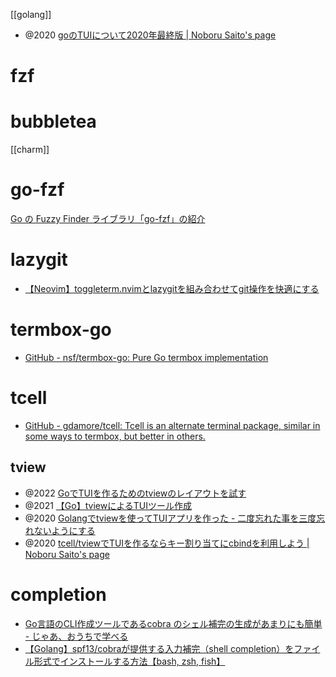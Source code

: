 [[golang]]

- @2020 [goのTUIについて2020年最終版 | Noboru Saito's page](https://noborus.github.io/blog/go_tui2020/)

# fzf

# bubbletea
[[charm]]
# go-fzf
[Go の Fuzzy Finder ライブラリ「go-fzf」の紹介](https://zenn.dev/kou_pg_0131/articles/go-fzf-introduction)


# lazygit
- [【Neovim】toggleterm.nvimとlazygitを組み合わせてgit操作を快適にする](https://zenn.dev/koga1020/articles/524e4c8c80db24)

# termbox-go
- [GitHub - nsf/termbox-go: Pure Go termbox implementation](https://github.com/nsf/termbox-go)

# tcell
- [GitHub - gdamore/tcell: Tcell is an alternate terminal package, similar in some ways to termbox, but better in others.](https://github.com/gdamore/tcell)

## tview
- @2022 [GoでTUIを作るためのtviewのレイアウトを試す](https://zenn.dev/katsushun89/articles/1e7f2f75c6e44a)
- @2021 [【Go】tviewによるTUIツール作成](https://zenn.dev/minefuto/articles/cafc02dd63f65d)
- @2020 [Golangでtviewを使ってTUIアプリを作った - 二度忘れた事を三度忘れないようにする](https://knhk.hatenablog.com/entry/2020/05/22/170000)
- @2020 [tcell/tviewでTUIを作るならキー割り当てにcbindを利用しよう | Noboru Saito's page](https://noborus.github.io/blog/cbind/)



# completion
- [Go言語のCLI作成ツールであるcobra のシェル補完の生成があまりにも簡単 - じゃあ、おうちで学べる](https://syu-m-5151.hatenablog.com/entry/2021/07/05/103447)
- [【Golang】spf13/cobraが提供する入力補完（shell completion）をファイル形式でインストールする方法【bash, zsh, fish】](https://debimate.jp/2022/04/17/%E3%80%90golang%E3%80%91spf13-cobra%E3%81%8C%E6%8F%90%E4%BE%9B%E3%81%99%E3%82%8B%E5%85%A5%E5%8A%9B%E8%A3%9C%E5%AE%8C%EF%BC%88shell-completion%EF%BC%89%E3%82%92%E3%83%95%E3%82%A1%E3%82%A4%E3%83%AB/)
